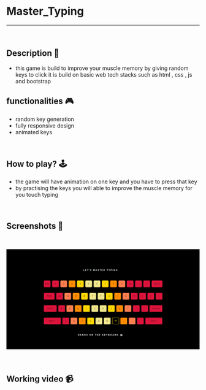# **Master_Typing**

---

<br>

## **Description 📃** 
- this game is build to improve your muscle memory by giving random keys to click it is build on basic web tech stacks such as html , css , js and bootstrap

## **functionalities 🎮** 
- random key generation
- fully responsive design
- animated keys 
<br>

## **How to play? 🕹️**
- the game will have animation on one key and you have to press that key
- by practising the keys you will able to improve the muscle memory for you touch typing

<br>

## **Screenshots 📸**

<br>

![image](../../assets/images/Master_Typing.png)

<br>

## **Working video 📹**
<!-- add your working video over here -->
